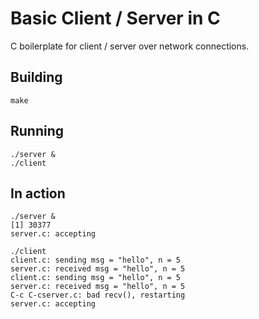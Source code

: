 # Basic Client / Server in C

C boilerplate for client / server over network connections.

## Building

    make

## Running

    ./server &
    ./client
    
## In action

    ./server &
    [1] 30377
    server.c: accepting

    ./client
    client.c: sending msg = "hello", n = 5
    server.c: received msg = "hello", n = 5
    client.c: sending msg = "hello", n = 5
    server.c: received msg = "hello", n = 5
    C-c C-cserver.c: bad recv(), restarting
    server.c: accepting


